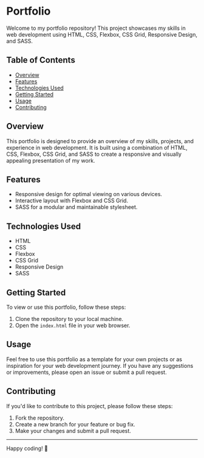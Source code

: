 # Portfolio

Welcome to my portfolio repository! This project showcases my skills in web development using HTML, CSS, Flexbox, CSS Grid, Responsive Design, and SASS.

## Table of Contents
- [Overview](#overview)
- [Features](#features)
- [Technologies Used](#technologies-used)
- [Getting Started](#getting-started)
- [Usage](#usage)
- [Contributing](#contributing)
## Overview
This portfolio is designed to provide an overview of my skills, projects, and experience in web development. It is built using a combination of HTML, CSS, Flexbox, CSS Grid, and SASS to create a responsive and visually appealing presentation of my work.

## Features
- Responsive design for optimal viewing on various devices.
- Interactive layout with Flexbox and CSS Grid.
- SASS for a modular and maintainable stylesheet.

## Technologies Used
- HTML
- CSS
- Flexbox
- CSS Grid
- Responsive Design
- SASS

## Getting Started
To view or use this portfolio, follow these steps:
1. Clone the repository to your local machine.
2. Open the `index.html` file in your web browser.

## Usage
Feel free to use this portfolio as a template for your own projects or as inspiration for your web development journey. If you have any suggestions or improvements, please open an issue or submit a pull request.

## Contributing
If you'd like to contribute to this project, please follow these steps:
1. Fork the repository.
2. Create a new branch for your feature or bug fix.
3. Make your changes and submit a pull request.


---

Happy coding! 🚀
